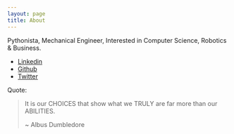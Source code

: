 ```yaml
---
layout: page
title: About
---
```

Pythonista, Mechanical Engineer, Interested in Computer Science, Robotics & Business.

*   [Linkedin](https://www.linkedin.com/in/yashgoyal07/)
*   [Github](https://github.com/yashgoyal07)
*   [Twitter](https://twitter.com/yashgoyal_07)

Quote:

> It is our CHOICES that show what we TRULY are far more than our ABILITIES.
> 
> ~ Albus Dumbledore